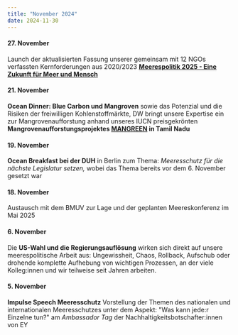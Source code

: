 ```yaml
---
title: "November 2024"
date: 2024-11-30
---
```


#### **27\. November**

Launch der aktualisierten Fassung unserer gemeinsam mit 12 NGOs verfassten Kernforderungen aus 2020/2023 **[Meerespolitik 2025 - Eine Zukunft für Meer und Mensch](https://www.deepwave.org/wp-content/uploads/2024/11/MEERESPOLITIK_2025_Eine_Zukunft_fuer_Mensch_und_Meer_colour_Druckboegen.pdf)**

#### **21\. November**

**Ocean Dinner: Blue Carbon und Mangroven** sowie das Potenzial und die Risiken der freiwilligen Kohlenstoffmärkte, DW bringt unsere Expertise ein zur Mangrovenaufforstung anhand unseres IUCN preisgekrönten **Mangrovenaufforstungsprojektes [MANGREEN](https://www.deepwave.org/projekte/mangrovenprojekt/) in Tamil Nadu**

#### **19\. November**

**Ocean Breakfast bei der DUH** in Berlin zum Thema: _Meeresschutz für die nächste Legislatur setzen,_ wobei das Thema bereits vor dem 6. November gesetzt war

#### **18\. November**

Austausch mit dem BMUV zur Lage und der geplanten Meereskonferenz im Mai 2025

#### **6\. November**

Die **US-Wahl und die Regierungsauflösung** wirken sich direkt auf unsere meerespolitische Arbeit aus: Ungewissheit, Chaos, Rollback, Aufschub oder drohende komplette Aufhebung von wichtigen Prozessen, an der viele Kolleg:innen und wir teilweise seit Jahren arbeiten.

#### **5\. November**

**Impulse Speech Meeresschutz** Vorstellung der Themen des nationalen und internationalen Meeresschutzes unter dem Aspekt: "Was kann jede:r Einzelne tun?" am _Ambassador Tag_ der Nachhaltigkeitsbotschafter:innen von EY
